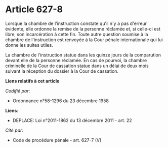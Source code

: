 # Article 627-8

Lorsque la chambre de l'instruction constate qu'il n'y a pas d'erreur évidente, elle ordonne la remise de la personne
réclamée et, si celle-ci est libre, son incarcération à cette fin. Toute autre question soumise à la chambre de l'instruction
est renvoyée à la Cour pénale internationale qui lui donne les suites utiles.

La chambre de l'instruction statue dans les quinze jours de la comparution devant elle de la personne réclamée. En cas de
pourvoi, la chambre criminelle de la Cour de cassation statue dans un délai de deux mois suivant la réception du dossier à la
Cour de cassation.

**Liens relatifs à cet article**

_Codifié par_:

  - Ordonnance n°58-1296 du 23 décembre 1958

**Liens**:

  - DEPLACE: Loi n°2011-1862 du 13 décembre 2011 - art. 22

_Cité par_:

  - Code de procédure pénale - art. 627-7 (V)
